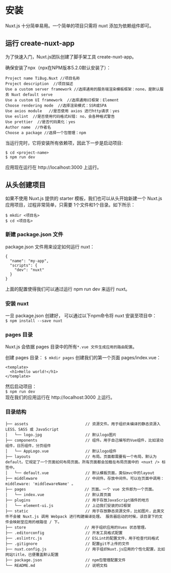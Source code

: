 # 安装
Nuxt.js 十分简单易用。一个简单的项目只需将 nuxt 添加为依赖组件即可。
## 运行 create-nuxt-app
为了快速入门，Nuxt.js团队创建了脚手架工具 create-nuxt-app。

确保安装了npx（npx在NPM版本5.2.0默认安装了）：
```
Project name TiBug.Nuxt //项目名称
Project description  //项目描述
Use a custom server framework //选择通用的服务端渲染模板框架：none，是默认服务 Nuxt default serve
Use a custom UI framework  //选择通用UI框架：Element
Choose rendering mode  //选择渲染模式：SSR或SPA
Use axios module   //是否使用 axios 进行http请求：yes
Use eslint  //是否使用代码格式纠错: no，会各种格式警告
Use prettier  //是否代码美化：yes
Author name  //作者名
Choose a package //选择一个包管理：npm
```
当运行完时，它将安装所有依赖项，因此下一步是启动项目:
```
$ cd <project-name>
$ npm run dev
```
应用现在运行在 http://localhost:3000 上运行。

## 从头创建项目
如果不使用 Nuxt.js 提供的 starter 模板，我们也可以从头开始新建一个 Nuxt.js 应用项目，过程非常简单，只需要 1个文件和1个目录。如下所示：
```
$ mkdir <项目名>
$ cd <项目名>
```
### 新建 package.json 文件
package.json 文件用来设定如何运行 nuxt：
```
{
  "name": "my-app",
  "scripts": {
    "dev": "nuxt"
  }
}
```
上面的配置使得我们可以通过运行 npm run dev 来运行 nuxt。

### 安装 nuxt
一旦 package.json 创建好， 可以通过以下npm命令将 nuxt 安装至项目中：   
`$ npm install --save nuxt`   
### pages 目录
Nuxt.js 会依据 pages 目录中的所有`*.vue 文件生成应用的路由配置`。   

创建 pages 目录：
`$ mkdir pages`
创建我们的第一个页面 pages/index.vue：  
```
<template>
  <h1>Hello world!</h1>
</template>
```
然后启动项目：   
`$ npm run dev`    
现在我们的应用运行在 http://localhost:3000 上运行。
### 目录结构
```
├── assets                         // 资源文件。用于组织未编译的静态资源入LESS、SASS 或 JavaScript
│   └── logo.jpg                   // 默认logo图片
├── components                     // 组件。用于自己编写的Vue组件，比如滚动组件，日历组件，分页组件
│   └── AppLogo.vue                // 默认logo组件
├── layouts                        // 布局。页面都需要有一个布局，默认为 default。它规定了一个页面如何布局页面。所有页面都会加载在布局页面中的 <nuxt /> 标签中。
│   └── default.vue                // 默认模板页面，类似mvc中的layout
├── middleware                     // 中间件。存放中间件。可以在页面中调用： middleware: 'middlewareName' 。
├── pages                       　 // 页面。一个 vue 文件即为一个页面。
│   └── index.vue                  // 默认首页面
├── plugins                        // 用于存放JavaScript插件的地方
│   └── element-ui.js              // 上边我们安装的UI框架
├── static                         // 用于存放静态资源文件，比如图片，此类文件不会被 Nuxt.js 调用 Webpack 进行构建编译处理。 服务器启动的时候，该目录下的文件会映射至应用的根路径 / 下。
├── store                       　 // 用于组织应用的Vuex 状态管理。
├── .editorconfig                  // 开发工具格式配置
├── .eslintrc.js                   // ESLint的配置文件，用于检查代码格式
├── .gitignore                     // 配置git不上传的文件
├── nuxt.config.js                 // 用于组织Nuxt.js应用的个性化配置，比如网站title，已便覆盖默认配置
├── package.json                   // npm包管理配置文件
└── README.md                      // 说明文档
```
